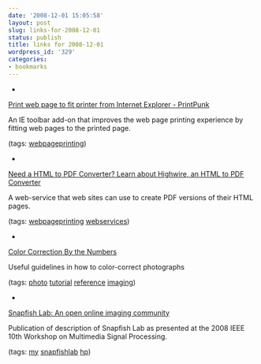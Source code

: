 ```yaml
---
date: '2008-12-01 15:05:58'
layout: post
slug: links-for-2008-12-01
status: publish
title: links for 2008-12-01
wordpress_id: '329'
categories:
- bookmarks
---
```


  *


[Print web page to fit printer from Internet Explorer - PrintPunk](http://www.printpunk.com/)


An IE toolbar add-on that improves the web page printing experience by fitting web pages to the printed page.


(tags: [webpageprinting](http://delicious.com/eob/webpageprinting))


  *


[Need a HTML to PDF Converter? Learn about Highwire, an HTML to PDF Converter](http://www.corda.com/html-to-pdf-converter-software-version-3.php)


A web-service that web sites can use to create PDF versions of their HTML pages.


(tags: [webpageprinting](http://delicious.com/eob/webpageprinting) [webservices](http://delicious.com/eob/webservices))


  *


[Color Correction By the Numbers](http://www.ledet.com/margulis/PP7_Ch02_ByTheNumbers.pdf)


Useful guidelines in how to color-correct photographs


(tags: [photo](http://delicious.com/eob/photo) [tutorial](http://delicious.com/eob/tutorial) [reference](http://delicious.com/eob/reference) [imaging](http://delicious.com/eob/imaging))


  *


[Snapfish Lab: An open online imaging community](http://intl.ieeexplore.ieee.org/xpl/freeabs_all.jsp?isnumber=4665023&arnumber=4665042&count=195&index=18)


Publication of description of Snapfish Lab as presented at the  2008 IEEE 10th Workshop on Multimedia Signal Processing.


(tags: [my](http://delicious.com/eob/my) [snapfishlab](http://delicious.com/eob/snapfishlab) [hp](http://delicious.com/eob/hp))



